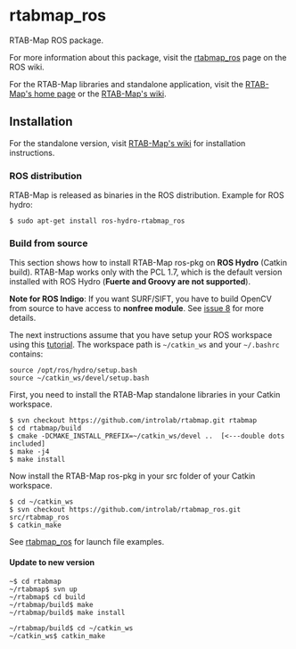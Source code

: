 rtabmap_ros
===========

RTAB-Map ROS package.

For more information about this package, visit the [rtabmap_ros](http://wiki.ros.org/rtabmap) page on the ROS wiki.

For the RTAB-Map libraries and standalone application, visit the [RTAB-Map's home page](http://introlab.github.io/rtabmap) or the [RTAB-Map's wiki](https://github.com/introlab/rtabmap/wiki).

## Installation 
For the standalone version, visit [RTAB-Map's wiki](https://github.com/introlab/rtabmap/wiki/Installation) for installation instructions.

### ROS distribution 
RTAB-Map is released as binaries in the ROS distribution. Example for ROS hydro:
```
$ sudo apt-get install ros-hydro-rtabmap_ros
```

### Build from source
This section shows how to install RTAB-Map ros-pkg on **ROS Hydro** (Catkin build). RTAB-Map works only with the PCL 1.7, which is the default version installed with ROS Hydro (**Fuerte and Groovy are not supported**).

**Note for ROS Indigo**: If you want SURF/SIFT, you have to build OpenCV from source to have access to **nonfree module**. See [issue 8](https://code.google.com/p/rtabmap/issues/detail?id=8&can=1) for more details.

The next instructions assume that you have setup your ROS workspace using this [tutorial](http://wiki.ros.org/catkin/Tutorials/create_a_workspace). The workspace path is `~/catkin_ws` and your `~/.bashrc` contains:
 
 ```
source /opt/ros/hydro/setup.bash
source ~/catkin_ws/devel/setup.bash
```

First, you need to install the RTAB-Map standalone libraries in your Catkin workspace.
 
 ```
$ svn checkout https://github.com/introlab/rtabmap.git rtabmap
$ cd rtabmap/build
$ cmake -DCMAKE_INSTALL_PREFIX=~/catkin_ws/devel ..  [<---double dots included]
$ make -j4
$ make install
```

Now install the RTAB-Map ros-pkg in your src folder of your Catkin workspace.
 
 ```
$ cd ~/catkin_ws
$ svn checkout https://github.com/introlab/rtabmap_ros.git src/rtabmap_ros
$ catkin_make
```

See [rtabmap_ros](http://wiki.ros.org/rtabmap_ros) for launch file examples.

#### Update to new version 

```
~$ cd rtabmap
~/rtabmap$ svn up
~/rtabmap$ cd build
~/rtabmap/build$ make
~/rtabmap/build$ make install

~/rtabmap/build$ cd ~/catkin_ws
~/catkin_ws$ catkin_make
```


